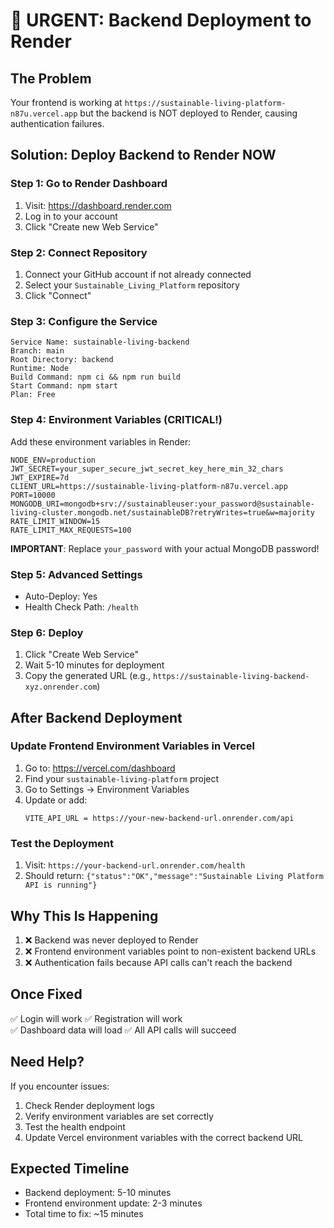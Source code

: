 # 🚀 URGENT: Backend Deployment to Render

## The Problem
Your frontend is working at `https://sustainable-living-platform-n87u.vercel.app` but the backend is NOT deployed to Render, causing authentication failures.

## Solution: Deploy Backend to Render NOW

### Step 1: Go to Render Dashboard
1. Visit: https://dashboard.render.com
2. Log in to your account
3. Click "Create new Web Service"

### Step 2: Connect Repository
1. Connect your GitHub account if not already connected
2. Select your `Sustainable_Living_Platform` repository
3. Click "Connect"

### Step 3: Configure the Service
```
Service Name: sustainable-living-backend
Branch: main
Root Directory: backend
Runtime: Node
Build Command: npm ci && npm run build
Start Command: npm start
Plan: Free
```

### Step 4: Environment Variables (CRITICAL!)
Add these environment variables in Render:

```
NODE_ENV=production
JWT_SECRET=your_super_secure_jwt_secret_key_here_min_32_chars
JWT_EXPIRE=7d
CLIENT_URL=https://sustainable-living-platform-n87u.vercel.app
PORT=10000
MONGODB_URI=mongodb+srv://sustainableuser:your_password@sustainable-living-cluster.mongodb.net/sustainableDB?retryWrites=true&w=majority
RATE_LIMIT_WINDOW=15
RATE_LIMIT_MAX_REQUESTS=100
```

**IMPORTANT**: Replace `your_password` with your actual MongoDB password!

### Step 5: Advanced Settings
- Auto-Deploy: Yes
- Health Check Path: `/health`

### Step 6: Deploy
1. Click "Create Web Service"
2. Wait 5-10 minutes for deployment
3. Copy the generated URL (e.g., `https://sustainable-living-backend-xyz.onrender.com`)

## After Backend Deployment

### Update Frontend Environment Variables in Vercel
1. Go to: https://vercel.com/dashboard
2. Find your `sustainable-living-platform` project
3. Go to Settings → Environment Variables
4. Update or add:
   ```
   VITE_API_URL = https://your-new-backend-url.onrender.com/api
   ```

### Test the Deployment
1. Visit: `https://your-backend-url.onrender.com/health`
2. Should return: `{"status":"OK","message":"Sustainable Living Platform API is running"}`

## Why This Is Happening
1. ❌ Backend was never deployed to Render
2. ❌ Frontend environment variables point to non-existent backend URLs
3. ❌ Authentication fails because API calls can't reach the backend

## Once Fixed
✅ Login will work
✅ Registration will work  
✅ Dashboard data will load
✅ All API calls will succeed

## Need Help?
If you encounter issues:
1. Check Render deployment logs
2. Verify environment variables are set correctly
3. Test the health endpoint
4. Update Vercel environment variables with the correct backend URL

## Expected Timeline
- Backend deployment: 5-10 minutes
- Frontend environment update: 2-3 minutes
- Total time to fix: ~15 minutes

